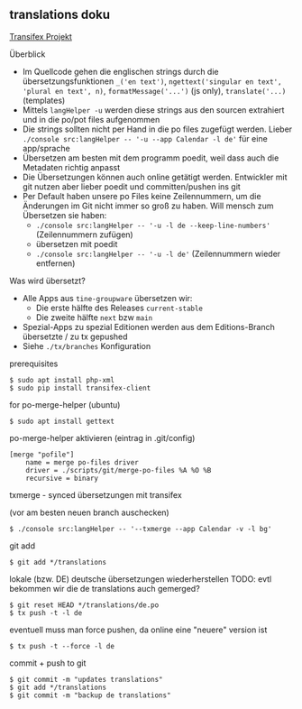 translations doku
-----------------

[Transifex Projekt](https://app.transifex.com/tine/groupware/dashboard/)

Überblick
- Im Quellcode gehen die englischen strings durch die übersetzungsfunktionen `_('en text')`, `ngettext('singular en text', 'plural en text', n)`, `formatMessage('...')` (js only), `translate('...)` (templates)
- Mittels `langHelper -u` werden diese strings aus den sourcen extrahiert und in die po/pot files aufgenommen
- Die strings sollten nicht per Hand in die po files zugefügt werden. Lieber `./console src:langHelper -- '-u --app Calendar -l de'` für eine app/sprache
- Übersetzen am besten mit dem programm poedit, weil dass auch die Metadaten richtig anpasst
- Die Übersetzungen können auch online getätigt werden. Entwickler mit git nutzen aber lieber poedit und committen/pushen ins git
- Per Default haben unsere po Files keine Zeilennummern, um die Änderungen im Git nicht immer so groß zu haben. Will mensch zum Übersetzen sie haben:
  - `./console src:langHelper -- '-u -l de --keep-line-numbers'` (Zeilennummern zufügen)
  - übersetzen mit poedit
  - `./console src:langHelper -- '-u -l de'` (Zeilennummern wieder entfernen)

Was wird übersetzt?
- Alle Apps aus `tine-groupware` übersetzen wir:
  - Die erste hälfte des Releases `current-stable`
  - Die zweite hälfte `next` bzw `main`
- Spezial-Apps zu spezial Editionen werden aus dem Editions-Branch übersetzte / zu tx gepushed
- Siehe `./tx/branches` Konfiguration

prerequisites

    $ sudo apt install php-xml
    $ sudo pip install transifex-client

for po-merge-helper (ubuntu)

    $ sudo apt install gettext

po-merge-helper aktivieren (eintrag in .git/config)

    [merge "pofile"]
        name = merge po-files driver
        driver = ./scripts/git/merge-po-files %A %O %B
        recursive = binary

txmerge - synced übersetzungen mit transifex

(vor am besten neuen branch auschecken)

    $ ./console src:langHelper -- '--txmerge --app Calendar -v -l bg'

git add

    $ git add */translations

lokale (bzw. DE) deutsche übersetzungen wiederherstellen
TODO: evtl bekommen wir die de translations auch gemerged?

    $ git reset HEAD */translations/de.po 
    $ tx push -t -l de

eventuell muss man force pushen, da online eine "neuere" version ist

    $ tx push -t --force -l de  

commit + push to git

    $ git commit -m "updates translations"
    $ git add */translations
    $ git commit -m "backup de translations"    

